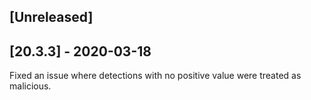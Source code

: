 ## [Unreleased]


## [20.3.3] - 2020-03-18
Fixed an issue where detections with no positive value were treated as malicious.
